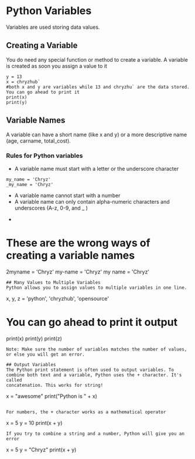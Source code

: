 

# Python Variables
Variables are used storing data values.

## Creating a Variable
You do need any special function or method to create a variable. A variable is created as soon you assign a value to it

```
y = 13
x = chryzhub`
#both x and y are variables while 13 and chryzhu` are the data stored. You can go ahead to print it
print(x)
print(y)
```

## Variable Names
A variable can have a short name (like x and y) or a more descriptive name (age, carname, total_cost).

### Rules for Python variables
- A variable name must start with a letter or the underscore character
```
my_name = 'Chryz'
_my_name = 'Chryz'
```
- A variable name cannot start with a number
- A variable name can only contain alpha-numeric characters and underscores (A-z, 0-9, and _ )
- ```
# These are the wrong ways of creating a variable names
2myname = 'Chryz'
my-name = 'Chryz'
my name = 'Chryz'
```
## Many Values to Multiple Variables
Python allows you to assign values to multiple variables in one line.
```
x, y, z = 'python', 'chryzhub', 'opensource'
# You can go ahead to print it output
print(x)
print(y)
print(z)
```
Note: Make sure the number of variables matches the number of values, or else you will get an error.

## Output Variables
The Python print statement is often used to output variables. To combine both text and a variable, Python uses the + character. It's called
concatenation. This works for string!
```
x = "awesome"
print("Python is " + x)
```

For numbers, the + character works as a mathematical operator
```
x = 5
y = 10
print(x + y)
```
If you try to combine a string and a number, Python will give you an error
```
x = 5
y = "Chryz"
print(x + y)
```
